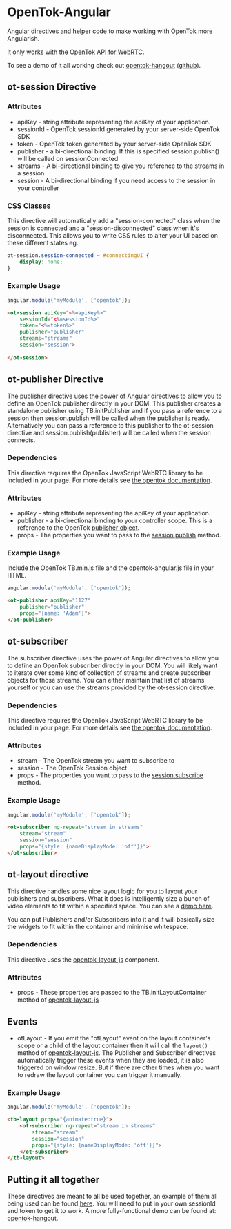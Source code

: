 OpenTok-Angular
===============

Angular directives and helper code to make working with OpenTok more Angularish.

It only works with the [OpenTok API for WebRTC](http://www.tokbox.com/opentok/webrtc/docs).

To see a demo of it all working check out [opentok-hangout](https://opentok-hangout.herokuapp.com/) ([github](https://github.com/aullman/opentok-hangout)).

## ot-session Directive

### Attributes

* apiKey - string attribute representing the apiKey of your application.
* sessionId - OpenTok sessionId generated by your server-side OpenTok SDK
* token - OpenTok token generated by your server-side OpenTok SDK
* publisher - a bi-directional binding. If this is specified session.publish() will be called on sessionConnected
* streams - A bi-directional binding to give you reference to the streams in a session
* session - A bi-directional binding if you need access to the session in your controller

### CSS Classes

This directive will automatically add a "session-connected" class when the session is connected and a "session-disconnected" class when it's disconnected. This allows you to write CSS rules to alter your UI based on these different states eg.

```css
ot-session.session-connected ~ #connectingUI {
    display: none;
}
```

### Example Usage

```javascript
angular.module('myModule', ['opentok']);
```

```html
<ot-session apiKey="<%=apiKey%>" 
    sessionId="<%=sessionId%>" 
    token="<%=token%>" 
    publisher="publisher" 
    streams="streams" 
    session="session">
    
</ot-session>
```

## ot-publisher Directive

The publisher directive uses the power of Angular directives to allow you to define an OpenTok publisher directly in your DOM. This publisher creates a standalone publisher using TB.initPublisher and if you pass a reference to a session then session.publish will be called
when the publisher is ready. Alternatively you can pass a reference to this publisher to the 
ot-session directive and session.publish(publisher) will be called when the session connects.

### Dependencies

This directive requires the OpenTok JavaScript WebRTC library to be included in your page. For more details see [the opentok documentation](http://www.tokbox.com/opentok/webrtc/docs/js/reference/index.html).

### Attributes

* apiKey - string attribute representing the apiKey of your application.
* publisher - a bi-directional binding to your controller scope. This is a reference to the OpenTok [publisher object](http://www.tokbox.com/opentok/webrtc/docs/js/reference/Publisher.html).
* props - The properties you want to pass to the [session.publish](http://www.tokbox.com/opentok/webrtc/docs/js/reference/Session.html#publish) method.

### Example Usage

Include the OpenTok TB.min.js file and the opentok-angular.js file in your HTML.

```javascript
angular.module('myModule', ['opentok']);
```

```html
<ot-publisher apiKey="1127" 
    publisher="publisher" 
    props="{name: 'Adam'}">
</ot-publisher>
```


## ot-subscriber

The subscriber directive uses the power of Angular directives to allow you to define an OpenTok subscriber directly in your DOM. You will likely want to iterate over some kind of collection of streams and create subscriber objects for those streams. You can either maintain that list of streams yourself or you can use the streams provided by the ot-session directive.

### Dependencies

This directive requires the OpenTok JavaScript WebRTC library to be included in your page. For more details see [the opentok documentation](http://www.tokbox.com/opentok/webrtc/docs/js/reference/index.html).

### Attributes

* stream - The OpenTok stream you want to subscribe to
* session - The OpenTok Session object
* props - The properties you want to pass to the [session.subscribe](http://www.tokbox.com/opentok/webrtc/docs/js/reference/Session.html#subscribe) method.

### Example Usage

```javascript
angular.module('myModule', ['opentok']);
```

```html
<ot-subscriber ng-repeat="stream in streams" 
    stream="stream" 
    session="session" 
    props="{style: {nameDisplayMode: 'off'}}">
</ot-subscriber>
```

## ot-layout directive

This directive handles some nice layout logic for you to layout your publishers and subscribers. What it does is intelligently size a bunch of video elements to fit within a specified space. You can see a [demo here](http://aullman.github.io/opentok-layout-js/).

You can put Publishers and/or Subscribers into it and it will basically size the widgets to fit within the container and minimise whitespace.

### Dependencies

This directive uses the [opentok-layout-js](https://github.com/aullman/opentok-layout-js) component.

### Attributes

* props - These properties are passed to the TB.initLayoutContainer method of [opentok-layout-js](https://github.com/aullman/opentok-layout-js)

## Events

* otLayout - If you emit the "otLayout" event on the layout container's scope or a child of the layout container then it will call the `layout()` method of [opentok-layout-js](https://github.com/aullman/opentok-layout-js). The Publisher and Subscriber directives automatically trigger these events when they are loaded, it is also triggered on window resize. But if there are other times when you want to redraw the layout container you can trigger it manually.

### Example Usage

```javascript
angular.module('myModule', ['opentok']);
```

```html
<tb-layout props="{animate:true}">
    <ot-subscriber ng-repeat="stream in streams" 
        stream="stream" 
        session="session" 
        props="{style: {nameDisplayMode: 'off'}}">
    </ot-subscriber>
</tb-layout>
```

## Putting it all together

These directives are meant to all be used together, an example of them all being used can be found [here](demo.html). You will need to put in your own sessionId and token to get it to work. A more fully-functional demo can be found at: [opentok-hangout](https://opentok-hangout.herokuapp.com/).